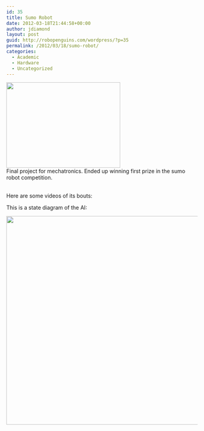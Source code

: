 ```yaml
---
id: 35
title: Sumo Robot
date: 2012-03-18T21:44:58+00:00
author: jdiamond
layout: post
guid: http://robopenguins.com/wordpress/?p=35
permalink: /2012/03/18/sumo-robot/
categories:
  - Academic
  - Hardware
  - Uncategorized
---
```

[<img class="alignleft size-medium wp-image-145" title="image001" src="http://robopenguins.com/wp-content/uploads/2012/03/image001-300x225.jpg" alt="" width="300" height="225" />](http://robopenguins.com/wp-content/uploads/2012/03/image001.jpg)  
Final project for mechatronics. Ended up winning first prize in the sumo robot competition.

<!--more-->

  
<br style="clear: both;" />  
Here are some videos of its bouts:



This is a state diagram of the AI:

[<img class="alignleft size-full wp-image-141" title="robot AI" src="http://robopenguins.com/wp-content/uploads/2012/03/robot-AI.jpg" alt="" width="651" height="549" />](http://robopenguins.com/wp-content/uploads/2012/03/robot-AI.jpg)  
<br style="clear: both;" />